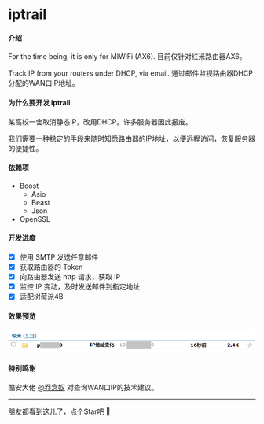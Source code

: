 # iptrail

#### 介绍
For the time being, it is only for MIWiFi (AX6).
目前仅针对红米路由器AX6。

Track IP from your routers under DHCP, via email.
通过邮件监视路由器DHCP分配的WAN口IP地址。



#### 为什么要开发 iptrail
某高校一舍取消静态IP，改用DHCP。许多服务器因此报废。

我们需要一种稳定的手段来随时知悉路由器的IP地址，以便远程访问，恢复服务器的便捷性。

#### 依赖项
- Boost
  - Asio
  - Beast
  - Json
- OpenSSL

#### 开发进度
- [x] 使用 SMTP 发送任意邮件
- [x] 获取路由器的 Token
- [x] 向路由器发送 http 请求，获取 IP
- [x] 监控 IP 变动，及时发送邮件到指定地址
- [x] 适配树莓派4B

#### 效果预览
![效果预览](doc/assets/result.png)


#### 特别鸣谢
酷安大佬 [@乔念奴](https://www.coolapk.com/u/792901) 对查询WAN口IP的技术建议。

---

朋友都看到这儿了，点个Star吧 🎅